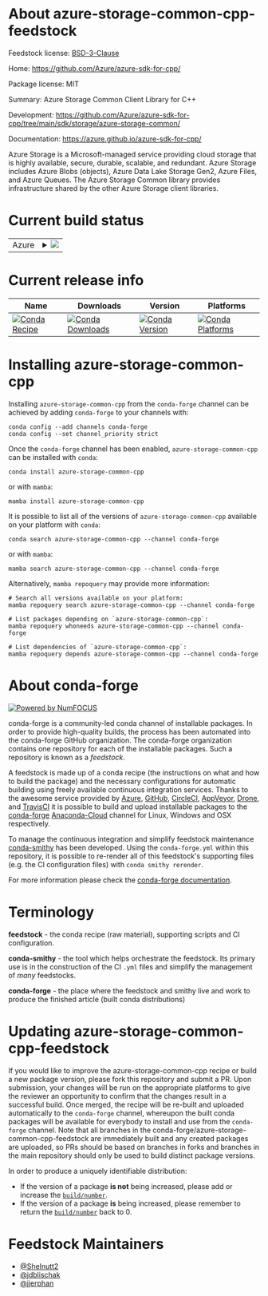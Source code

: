 About azure-storage-common-cpp-feedstock
========================================

Feedstock license: [BSD-3-Clause](https://github.com/conda-forge/azure-storage-common-cpp-feedstock/blob/main/LICENSE.txt)

Home: https://github.com/Azure/azure-sdk-for-cpp/

Package license: MIT

Summary: Azure Storage Common Client Library for C++

Development: https://github.com/Azure/azure-sdk-for-cpp/tree/main/sdk/storage/azure-storage-common/

Documentation: https://azure.github.io/azure-sdk-for-cpp/

Azure Storage is a Microsoft-managed service providing cloud storage that is highly available, secure, durable, scalable, and redundant. Azure Storage includes Azure Blobs (objects), Azure Data Lake Storage Gen2, Azure Files, and Azure Queues. The Azure Storage Common library provides infrastructure shared by the other Azure Storage client libraries.

Current build status
====================


<table>
    
  <tr>
    <td>Azure</td>
    <td>
      <details>
        <summary>
          <a href="https://dev.azure.com/conda-forge/feedstock-builds/_build/latest?definitionId=20084&branchName=main">
            <img src="https://dev.azure.com/conda-forge/feedstock-builds/_apis/build/status/azure-storage-common-cpp-feedstock?branchName=main">
          </a>
        </summary>
        <table>
          <thead><tr><th>Variant</th><th>Status</th></tr></thead>
          <tbody><tr>
              <td>linux_64_openssl1.1.1</td>
              <td>
                <a href="https://dev.azure.com/conda-forge/feedstock-builds/_build/latest?definitionId=20084&branchName=main">
                  <img src="https://dev.azure.com/conda-forge/feedstock-builds/_apis/build/status/azure-storage-common-cpp-feedstock?branchName=main&jobName=linux&configuration=linux%20linux_64_openssl1.1.1" alt="variant">
                </a>
              </td>
            </tr><tr>
              <td>linux_64_openssl3</td>
              <td>
                <a href="https://dev.azure.com/conda-forge/feedstock-builds/_build/latest?definitionId=20084&branchName=main">
                  <img src="https://dev.azure.com/conda-forge/feedstock-builds/_apis/build/status/azure-storage-common-cpp-feedstock?branchName=main&jobName=linux&configuration=linux%20linux_64_openssl3" alt="variant">
                </a>
              </td>
            </tr><tr>
              <td>linux_aarch64_openssl1.1.1</td>
              <td>
                <a href="https://dev.azure.com/conda-forge/feedstock-builds/_build/latest?definitionId=20084&branchName=main">
                  <img src="https://dev.azure.com/conda-forge/feedstock-builds/_apis/build/status/azure-storage-common-cpp-feedstock?branchName=main&jobName=linux&configuration=linux%20linux_aarch64_openssl1.1.1" alt="variant">
                </a>
              </td>
            </tr><tr>
              <td>linux_aarch64_openssl3</td>
              <td>
                <a href="https://dev.azure.com/conda-forge/feedstock-builds/_build/latest?definitionId=20084&branchName=main">
                  <img src="https://dev.azure.com/conda-forge/feedstock-builds/_apis/build/status/azure-storage-common-cpp-feedstock?branchName=main&jobName=linux&configuration=linux%20linux_aarch64_openssl3" alt="variant">
                </a>
              </td>
            </tr><tr>
              <td>linux_ppc64le_openssl1.1.1</td>
              <td>
                <a href="https://dev.azure.com/conda-forge/feedstock-builds/_build/latest?definitionId=20084&branchName=main">
                  <img src="https://dev.azure.com/conda-forge/feedstock-builds/_apis/build/status/azure-storage-common-cpp-feedstock?branchName=main&jobName=linux&configuration=linux%20linux_ppc64le_openssl1.1.1" alt="variant">
                </a>
              </td>
            </tr><tr>
              <td>linux_ppc64le_openssl3</td>
              <td>
                <a href="https://dev.azure.com/conda-forge/feedstock-builds/_build/latest?definitionId=20084&branchName=main">
                  <img src="https://dev.azure.com/conda-forge/feedstock-builds/_apis/build/status/azure-storage-common-cpp-feedstock?branchName=main&jobName=linux&configuration=linux%20linux_ppc64le_openssl3" alt="variant">
                </a>
              </td>
            </tr><tr>
              <td>osx_64_openssl1.1.1</td>
              <td>
                <a href="https://dev.azure.com/conda-forge/feedstock-builds/_build/latest?definitionId=20084&branchName=main">
                  <img src="https://dev.azure.com/conda-forge/feedstock-builds/_apis/build/status/azure-storage-common-cpp-feedstock?branchName=main&jobName=osx&configuration=osx%20osx_64_openssl1.1.1" alt="variant">
                </a>
              </td>
            </tr><tr>
              <td>osx_64_openssl3</td>
              <td>
                <a href="https://dev.azure.com/conda-forge/feedstock-builds/_build/latest?definitionId=20084&branchName=main">
                  <img src="https://dev.azure.com/conda-forge/feedstock-builds/_apis/build/status/azure-storage-common-cpp-feedstock?branchName=main&jobName=osx&configuration=osx%20osx_64_openssl3" alt="variant">
                </a>
              </td>
            </tr><tr>
              <td>osx_arm64_openssl1.1.1</td>
              <td>
                <a href="https://dev.azure.com/conda-forge/feedstock-builds/_build/latest?definitionId=20084&branchName=main">
                  <img src="https://dev.azure.com/conda-forge/feedstock-builds/_apis/build/status/azure-storage-common-cpp-feedstock?branchName=main&jobName=osx&configuration=osx%20osx_arm64_openssl1.1.1" alt="variant">
                </a>
              </td>
            </tr><tr>
              <td>osx_arm64_openssl3</td>
              <td>
                <a href="https://dev.azure.com/conda-forge/feedstock-builds/_build/latest?definitionId=20084&branchName=main">
                  <img src="https://dev.azure.com/conda-forge/feedstock-builds/_apis/build/status/azure-storage-common-cpp-feedstock?branchName=main&jobName=osx&configuration=osx%20osx_arm64_openssl3" alt="variant">
                </a>
              </td>
            </tr><tr>
              <td>win_64</td>
              <td>
                <a href="https://dev.azure.com/conda-forge/feedstock-builds/_build/latest?definitionId=20084&branchName=main">
                  <img src="https://dev.azure.com/conda-forge/feedstock-builds/_apis/build/status/azure-storage-common-cpp-feedstock?branchName=main&jobName=win&configuration=win%20win_64_" alt="variant">
                </a>
              </td>
            </tr>
          </tbody>
        </table>
      </details>
    </td>
  </tr>
</table>

Current release info
====================

| Name | Downloads | Version | Platforms |
| --- | --- | --- | --- |
| [![Conda Recipe](https://img.shields.io/badge/recipe-azure--storage--common--cpp-green.svg)](https://anaconda.org/conda-forge/azure-storage-common-cpp) | [![Conda Downloads](https://img.shields.io/conda/dn/conda-forge/azure-storage-common-cpp.svg)](https://anaconda.org/conda-forge/azure-storage-common-cpp) | [![Conda Version](https://img.shields.io/conda/vn/conda-forge/azure-storage-common-cpp.svg)](https://anaconda.org/conda-forge/azure-storage-common-cpp) | [![Conda Platforms](https://img.shields.io/conda/pn/conda-forge/azure-storage-common-cpp.svg)](https://anaconda.org/conda-forge/azure-storage-common-cpp) |

Installing azure-storage-common-cpp
===================================

Installing `azure-storage-common-cpp` from the `conda-forge` channel can be achieved by adding `conda-forge` to your channels with:

```
conda config --add channels conda-forge
conda config --set channel_priority strict
```

Once the `conda-forge` channel has been enabled, `azure-storage-common-cpp` can be installed with `conda`:

```
conda install azure-storage-common-cpp
```

or with `mamba`:

```
mamba install azure-storage-common-cpp
```

It is possible to list all of the versions of `azure-storage-common-cpp` available on your platform with `conda`:

```
conda search azure-storage-common-cpp --channel conda-forge
```

or with `mamba`:

```
mamba search azure-storage-common-cpp --channel conda-forge
```

Alternatively, `mamba repoquery` may provide more information:

```
# Search all versions available on your platform:
mamba repoquery search azure-storage-common-cpp --channel conda-forge

# List packages depending on `azure-storage-common-cpp`:
mamba repoquery whoneeds azure-storage-common-cpp --channel conda-forge

# List dependencies of `azure-storage-common-cpp`:
mamba repoquery depends azure-storage-common-cpp --channel conda-forge
```


About conda-forge
=================

[![Powered by
NumFOCUS](https://img.shields.io/badge/powered%20by-NumFOCUS-orange.svg?style=flat&colorA=E1523D&colorB=007D8A)](https://numfocus.org)

conda-forge is a community-led conda channel of installable packages.
In order to provide high-quality builds, the process has been automated into the
conda-forge GitHub organization. The conda-forge organization contains one repository
for each of the installable packages. Such a repository is known as a *feedstock*.

A feedstock is made up of a conda recipe (the instructions on what and how to build
the package) and the necessary configurations for automatic building using freely
available continuous integration services. Thanks to the awesome service provided by
[Azure](https://azure.microsoft.com/en-us/services/devops/), [GitHub](https://github.com/),
[CircleCI](https://circleci.com/), [AppVeyor](https://www.appveyor.com/),
[Drone](https://cloud.drone.io/welcome), and [TravisCI](https://travis-ci.com/)
it is possible to build and upload installable packages to the
[conda-forge](https://anaconda.org/conda-forge) [Anaconda-Cloud](https://anaconda.org/)
channel for Linux, Windows and OSX respectively.

To manage the continuous integration and simplify feedstock maintenance
[conda-smithy](https://github.com/conda-forge/conda-smithy) has been developed.
Using the ``conda-forge.yml`` within this repository, it is possible to re-render all of
this feedstock's supporting files (e.g. the CI configuration files) with ``conda smithy rerender``.

For more information please check the [conda-forge documentation](https://conda-forge.org/docs/).

Terminology
===========

**feedstock** - the conda recipe (raw material), supporting scripts and CI configuration.

**conda-smithy** - the tool which helps orchestrate the feedstock.
                   Its primary use is in the construction of the CI ``.yml`` files
                   and simplify the management of *many* feedstocks.

**conda-forge** - the place where the feedstock and smithy live and work to
                  produce the finished article (built conda distributions)


Updating azure-storage-common-cpp-feedstock
===========================================

If you would like to improve the azure-storage-common-cpp recipe or build a new
package version, please fork this repository and submit a PR. Upon submission,
your changes will be run on the appropriate platforms to give the reviewer an
opportunity to confirm that the changes result in a successful build. Once
merged, the recipe will be re-built and uploaded automatically to the
`conda-forge` channel, whereupon the built conda packages will be available for
everybody to install and use from the `conda-forge` channel.
Note that all branches in the conda-forge/azure-storage-common-cpp-feedstock are
immediately built and any created packages are uploaded, so PRs should be based
on branches in forks and branches in the main repository should only be used to
build distinct package versions.

In order to produce a uniquely identifiable distribution:
 * If the version of a package **is not** being increased, please add or increase
   the [``build/number``](https://docs.conda.io/projects/conda-build/en/latest/resources/define-metadata.html#build-number-and-string).
 * If the version of a package **is** being increased, please remember to return
   the [``build/number``](https://docs.conda.io/projects/conda-build/en/latest/resources/define-metadata.html#build-number-and-string)
   back to 0.

Feedstock Maintainers
=====================

* [@Shelnutt2](https://github.com/Shelnutt2/)
* [@jdblischak](https://github.com/jdblischak/)
* [@jjerphan](https://github.com/jjerphan/)

